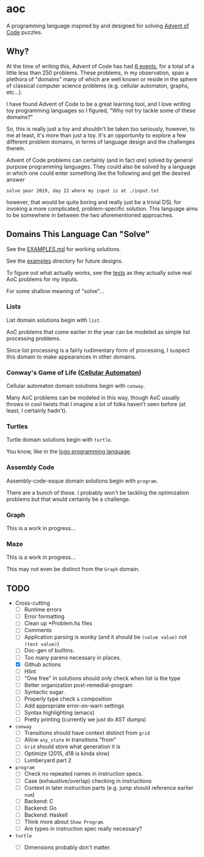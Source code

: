 # aoc

A programming language inspired by and designed for solving [Advent of Code](https://adventofcode.com/)
puzzles.

## Why?

At the time of writing this, Advent of Code has had [6 events][events], for a
total of a little less than 250 problems. These problems, in my observation,
span a plethora of "domains" many of which are well known or reside in the
sphere of classical computer science problems (e.g. cellular automaton, graphs,
etc...).

I have found Advent of Code to be a great learning tool, and I love writing toy
programming languages so I figured, "Why not try tackle some of these domains?"

So, this is really just a toy and shouldn't be taken too seriously, however, to
me at least, it's more than just a toy. It's an opportunity to explore a few
different problem domains, in terms of language design and the challenges
therein.

Advent of Code problems can certainly (and in fact _are_) solved by general
purpose programming languages. They could also be solved by a language in which
one could enter something like the following and get the desired answer

```
solve year 2019, day 22 where my input is at ./input.txt
```

however, that would be quite boring and really just be a trivial DSL for
invoking a more complicated, problem-specific solution. This language aims to be
somewhere in between the two aforementioned approaches.

## Domains This Language Can "Solve"

See the [EXAMPLES.md](./EXAMPLES.md) for working solutions.

See the [examples](./examples) directory for future designs.

To figure out what actually works, see the [tests](./test) as they actually
solve real AoC problems for my inputs.

For some shallow meaning of "solve"...

### Lists

List domain solutions begin with `list`.

AoC problems that come earlier in the year can be modeled as simple list
processing problems.

Since list processing is a fairly rudimentary form of processing, I suspect this
domain to make appearances in other domains.

### Conway's Game of Life ([Cellular Automaton](https://en.wikipedia.org/wiki/Cellular_automaton))

Cellular automaton domain solutions begin with `conway`.

Many AoC problems can be modeled in this way, though AoC usually throws in cool
twists that I imagine a lot of folks haven't seen before (at least, I certainly
hadn't).

### Turtles

Turtle domain solutions begin with `turtle`.

You know, like in the [logo programming language](https://en.wikipedia.org/wiki/Logo_%28programming_language%29).

### Assembly Code

Assembly-code-esque domain solutions begin with `program`.

There are a bunch of these. I probably won't be tackling the optimization
problems but that would certainly be a challenge.

### Graph

This is a work in progress...

### Maze

This is a work in progress...

This may not even be distinct from the `Graph` domain.

## TODO

 - Cross-cutting
   - [ ] Runtime errors
   - [ ] Error formatting
   - [ ] Clean up *Problem.hs files
   - [ ] Comments
   - [ ] Application parsing is wonky (and it should be `(value value)` not `(text value)`)
   - [ ] Doc-gen of builtins.
   - [ ] Too many parens necessary in places.
   - [X] Github actions
   - [ ] Hlint
   - [ ] "One free" in solutions should only check when list is the type
   - [ ] Better organization post-remedial-program
   - [ ] Syntactic sugar.
   - [ ] Properly type check `&` composition
   - [ ] Add appropriate error-on-warn settings
   - [ ] Syntax highlighting (emacs)
   - [ ] Pretty printing (currently we just do AST dumps)
 - `conway`
   - [ ] Transitions should have context distinct from `grid`
   - [ ] Allow `any_state` in transitions "from"
   - [ ] `Grid` should store what generation it is 
   - [ ] Optimize (2015, d18 is kinda slow)
   - [ ] Lumberyard part 2
 - `program`
   - [ ] Check no repeated names in instruction specs.
   - [ ] Case (exhaustive/overlap) checking in instructions
   - [ ] Context in later instruction parts (e.g. jump should reference earlier `num`)
   - [ ] Backend: C
   - [ ] Backend: Go
   - [ ] Backend: Haskell
   - [ ] Think more about `Show Program`.
   - [ ] Are types in instruction spec really necessary?
 - `turtle`
   - [ ] Dimensions probably don't matter.


 [events]: https://adventofcode.com/2020/events
